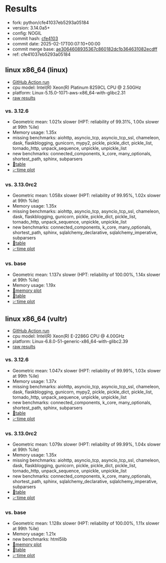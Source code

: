 # Results

- fork: python/cfe41037eb5293a05184
- version: 3.14.0a5+
- config: NOGIL
- commit hash: [cfe4103](https://github.com/python/cpython/commit/cfe4103)
- commit date: 2025-02-17T00:07:10+00:00
- commit merge base: [ae3064608935367c860182dc1b364631082ecdff](https://github.com/python/cpython/commit/ae3064608935367c860182dc1b364631082ecdff)
- ref: cfe41037eb5293a05184

## linux x86_64 (linux)

- [GitHub Action run](https://github.com/facebookexperimental/free-threading-benchmarking/actions/runs/13360292704)
- cpu model: Intel(R) Xeon(R) Platinum 8259CL CPU @ 2.50GHz
- platform: Linux-5.15.0-1071-aws-x86_64-with-glibc2.31
- [raw results](bm-20250217-linux-x86_64-python-cfe41037eb5293a05184-3.14.0a5%2B-cfe4103.json)

### vs. 3.12.6

- Geometric mean: 1.021x slower (HPT: reliability of 99.31%, 1.00x slower at 99th %ile)
- Memory usage: 1.35x
- missing benchmarks: aiohttp, asyncio_tcp, asyncio_tcp_ssl, chameleon, dask, flaskblogging, gunicorn, mypy2, pickle, pickle_dict, pickle_list, tornado_http, unpack_sequence, unpickle, unpickle_list
- new benchmarks: connected_components, k_core, many_optionals, shortest_path, sphinx, subparsers
- [📄table](bm-20250217-linux-x86_64-python-cfe41037eb5293a05184-3.14.0a5%2B-cfe4103-vs-3.12.6.md)
- [📈time plot](bm-20250217-linux-x86_64-python-cfe41037eb5293a05184-3.14.0a5%2B-cfe4103-vs-3.12.6.svg)

### vs. 3.13.0rc2

- Geometric mean: 1.058x slower (HPT: reliability of 99.95%, 1.02x slower at 99th %ile)
- Memory usage: 1.35x
- missing benchmarks: aiohttp, asyncio_tcp, asyncio_tcp_ssl, chameleon, dask, flaskblogging, gunicorn, pickle, pickle_dict, pickle_list, tornado_http, unpack_sequence, unpickle, unpickle_list
- new benchmarks: connected_components, k_core, many_optionals, shortest_path, sphinx, sqlalchemy_declarative, sqlalchemy_imperative, subparsers
- [📄table](bm-20250217-linux-x86_64-python-cfe41037eb5293a05184-3.14.0a5%2B-cfe4103-vs-3.13.0rc2.md)
- [📈time plot](bm-20250217-linux-x86_64-python-cfe41037eb5293a05184-3.14.0a5%2B-cfe4103-vs-3.13.0rc2.svg)

### vs. base

- Geometric mean: 1.137x slower (HPT: reliability of 100.00%, 1.14x slower at 99th %ile)
- Memory usage: 1.19x
- [🧠memory plot](bm-20250217-linux-x86_64-python-cfe41037eb5293a05184-3.14.0a5%2B-cfe4103-vs-base-mem.svg)
- [📄table](bm-20250217-linux-x86_64-python-cfe41037eb5293a05184-3.14.0a5%2B-cfe4103-vs-base.md)
- [📈time plot](bm-20250217-linux-x86_64-python-cfe41037eb5293a05184-3.14.0a5%2B-cfe4103-vs-base.svg)

## linux x86_64 (vultr)

- [GitHub Action run](https://github.com/facebookexperimental/free-threading-benchmarking/actions/runs/13360292704)
- cpu model: Intel(R) Xeon(R) E-2286G CPU @ 4.00GHz
- platform: Linux-6.8.0-51-generic-x86_64-with-glibc2.39
- [raw results](bm-20250217-vultr-x86_64-python-cfe41037eb5293a05184-3.14.0a5%2B-cfe4103.json)

### vs. 3.12.6

- Geometric mean: 1.047x slower (HPT: reliability of 99.99%, 1.03x slower at 99th %ile)
- Memory usage: 1.37x
- missing benchmarks: aiohttp, asyncio_tcp, asyncio_tcp_ssl, chameleon, dask, flaskblogging, gunicorn, mypy2, pickle, pickle_dict, pickle_list, tornado_http, unpack_sequence, unpickle, unpickle_list
- new benchmarks: connected_components, k_core, many_optionals, shortest_path, sphinx, subparsers
- [📄table](bm-20250217-vultr-x86_64-python-cfe41037eb5293a05184-3.14.0a5%2B-cfe4103-vs-3.12.6.md)
- [📈time plot](bm-20250217-vultr-x86_64-python-cfe41037eb5293a05184-3.14.0a5%2B-cfe4103-vs-3.12.6.svg)

### vs. 3.13.0rc2

- Geometric mean: 1.079x slower (HPT: reliability of 99.99%, 1.04x slower at 99th %ile)
- Memory usage: 1.35x
- missing benchmarks: aiohttp, asyncio_tcp, asyncio_tcp_ssl, chameleon, dask, flaskblogging, gunicorn, pickle, pickle_dict, pickle_list, tornado_http, unpack_sequence, unpickle, unpickle_list
- new benchmarks: connected_components, k_core, many_optionals, shortest_path, sphinx, sqlalchemy_declarative, sqlalchemy_imperative, subparsers
- [📄table](bm-20250217-vultr-x86_64-python-cfe41037eb5293a05184-3.14.0a5%2B-cfe4103-vs-3.13.0rc2.md)
- [📈time plot](bm-20250217-vultr-x86_64-python-cfe41037eb5293a05184-3.14.0a5%2B-cfe4103-vs-3.13.0rc2.svg)

### vs. base

- Geometric mean: 1.128x slower (HPT: reliability of 100.00%, 1.11x slower at 99th %ile)
- Memory usage: 1.21x
- new benchmarks: html5lib
- [🧠memory plot](bm-20250217-vultr-x86_64-python-cfe41037eb5293a05184-3.14.0a5%2B-cfe4103-vs-base-mem.svg)
- [📄table](bm-20250217-vultr-x86_64-python-cfe41037eb5293a05184-3.14.0a5%2B-cfe4103-vs-base.md)
- [📈time plot](bm-20250217-vultr-x86_64-python-cfe41037eb5293a05184-3.14.0a5%2B-cfe4103-vs-base.svg)

